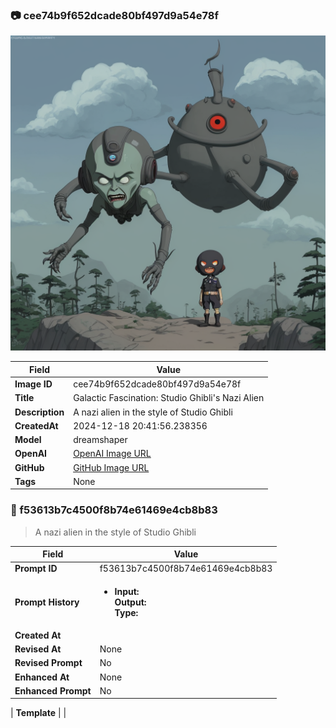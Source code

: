 

### 📷 cee74b9f652dcade80bf497d9a54e78f 


![data.id](./cee74b9f652dcade80bf497d9a54e78f.jpg)


| Field          | Value                                                                                                                     |
|----------------|---------------------------------------------------------------------------------------------------------------------------|
| **Image ID**             | cee74b9f652dcade80bf497d9a54e78f                                                                                                             |
| **Title**           | Galactic Fascination: Studio Ghibli's Nazi Alien                                                                                                       |
| **Description**           | A nazi alien in the style of Studio Ghibli                                                                                                       |
| **CreatedAt**        | 2024-12-18 20:41:56.238356                                                                                                        |
| **Model**        | dreamshaper                                                                                                        |
| **OpenAI**         | [OpenAI Image URL](http://192.168.1.85:8081/generated-images/b641484569741.png)                                                                                |
| **GitHub**         | [GitHub Image URL](https://raw.githubusercontent.com/Caneta-Silva/weeb/refs/heads/main/images/cee74b9f652dcade80bf497d9a54e78f/cee74b9f652dcade80bf497d9a54e78f.jpg)                                                                                |
| **Tags**       | None                                                                                                                   |

### 📜 f53613b7c4500f8b74e61469e4cb8b83

> A nazi alien in the style of Studio Ghibli

| Field          | Value                                                                                                                                                                      |
|----------------|----------------------------------------------------------------------------------------------------------------------------------------------------------------------------|
| **Prompt ID**  | f53613b7c4500f8b74e61469e4cb8b83                                                                                                                                                            |
| **Prompt History** | <ul><li>**Input:**  <br> **Output:**  <br> **Type:** </li></ul> |
| **Created At** |                                                                                                                                                    |
| **Revised At** | None                                                                                                                                                   |
| **Revised Prompt** | No                                                                                                                                                                      |
| **Enhanced At** | None                                                                                                                                                  |
| **Enhanced Prompt** | No                                                                                                                                                                    |

| **Template**   |                                                                                                                                            |


